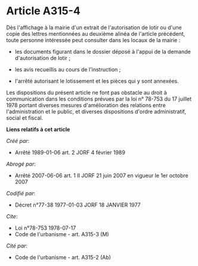 # Article A315-4

Dès l'affichage à la mairie d'un extrait de l'autorisation de lotir ou d'une copie des lettres mentionnées au deuxième alinéa
de l'article précédent, toute personne intéressée peut consulter dans les locaux de la mairie :

- les documents figurant dans le dossier déposé à l'appui de la demande d'autorisation de lotir ;

- les avis recueillis au cours de l'instruction ;

- l'arrêté autorisant le lotissement et les pièces qui y sont annexées.

Les dispositions du présent article ne font pas obstacle au droit à communication dans les conditions prévues par la loi n°
78-753 du 17 juillet 1978 portant diverses mesures d'amélioration des relations entre l'administration et le public, et
diverses dispositions d'ordre administratif, social et fiscal.

**Liens relatifs à cet article**

_Créé par_:

  - Arrêté 1989-01-06 art. 2 JORF 4 février 1989

_Abrogé par_:

  - Arrêté 2007-06-06 art. 1 II JORF 21 juin 2007 en vigueur le 1er octobre 2007

_Codifié par_:

  - Décret n°77-38 1977-01-03 JORF 18 JANVIER 1977

_Cite_:

  - Loi n°78-753 1978-07-17
  - Code de l'urbanisme - art. A315-3 (M)

_Cité par_:

  - Code de l'urbanisme - art. A315-2 (Ab)
